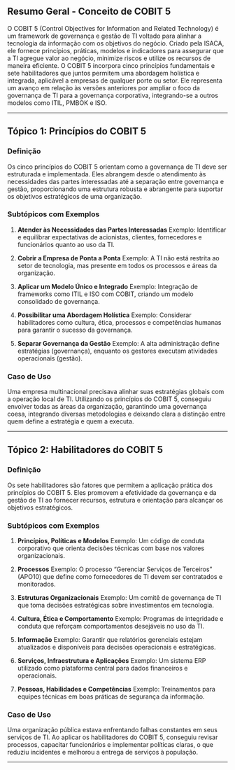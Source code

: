 ## **Resumo Geral - Conceito de COBIT 5**

O COBIT 5 (Control Objectives for Information and Related Technology) é um framework de governança e gestão de TI voltado para alinhar a tecnologia da informação com os objetivos do negócio. Criado pela ISACA, ele fornece princípios, práticas, modelos e indicadores para assegurar que a TI agregue valor ao negócio, minimize riscos e utilize os recursos de maneira eficiente. O COBIT 5 incorpora cinco princípios fundamentais e sete habilitadores que juntos permitem uma abordagem holística e integrada, aplicável a empresas de qualquer porte ou setor. Ele representa um avanço em relação às versões anteriores por ampliar o foco da governança de TI para a governança corporativa, integrando-se a outros modelos como ITIL, PMBOK e ISO.

---

## **Tópico 1: Princípios do COBIT 5**

### **Definição**

Os cinco princípios do COBIT 5 orientam como a governança de TI deve ser estruturada e implementada. Eles abrangem desde o atendimento às necessidades das partes interessadas até a separação entre governança e gestão, proporcionando uma estrutura robusta e abrangente para suportar os objetivos estratégicos de uma organização.

### **Subtópicos com Exemplos**

1. **Atender às Necessidades das Partes Interessadas**
   Exemplo: Identificar e equilibrar expectativas de acionistas, clientes, fornecedores e funcionários quanto ao uso da TI.

2. **Cobrir a Empresa de Ponta a Ponta**
   Exemplo: A TI não está restrita ao setor de tecnologia, mas presente em todos os processos e áreas da organização.

3. **Aplicar um Modelo Único e Integrado**
   Exemplo: Integração de frameworks como ITIL e ISO com COBIT, criando um modelo consolidado de governança.

4. **Possibilitar uma Abordagem Holística**
   Exemplo: Considerar habilitadores como cultura, ética, processos e competências humanas para garantir o sucesso da governança.

5. **Separar Governança da Gestão**
   Exemplo: A alta administração define estratégias (governança), enquanto os gestores executam atividades operacionais (gestão).

### **Caso de Uso**

Uma empresa multinacional precisava alinhar suas estratégias globais com a operação local de TI. Utilizando os princípios do COBIT 5, conseguiu envolver todas as áreas da organização, garantindo uma governança coesa, integrando diversas metodologias e deixando clara a distinção entre quem define a estratégia e quem a executa.

---

## **Tópico 2: Habilitadores do COBIT 5**

### **Definição**

Os sete habilitadores são fatores que permitem a aplicação prática dos princípios do COBIT 5. Eles promovem a efetividade da governança e da gestão de TI ao fornecer recursos, estrutura e orientação para alcançar os objetivos estratégicos.

### **Subtópicos com Exemplos**

1. **Princípios, Políticas e Modelos**
   Exemplo: Um código de conduta corporativo que orienta decisões técnicas com base nos valores organizacionais.

2. **Processos**
   Exemplo: O processo “Gerenciar Serviços de Terceiros” (APO10) que define como fornecedores de TI devem ser contratados e monitorados.

3. **Estruturas Organizacionais**
   Exemplo: Um comitê de governança de TI que toma decisões estratégicas sobre investimentos em tecnologia.

4. **Cultura, Ética e Comportamento**
   Exemplo: Programas de integridade e conduta que reforçam comportamentos desejáveis no uso da TI.

5. **Informação**
   Exemplo: Garantir que relatórios gerenciais estejam atualizados e disponíveis para decisões operacionais e estratégicas.

6. **Serviços, Infraestrutura e Aplicações**
   Exemplo: Um sistema ERP utilizado como plataforma central para dados financeiros e operacionais.

7. **Pessoas, Habilidades e Competências**
   Exemplo: Treinamentos para equipes técnicas em boas práticas de segurança da informação.

### **Caso de Uso**

Uma organização pública estava enfrentando falhas constantes em seus serviços de TI. Ao aplicar os habilitadores do COBIT 5, conseguiu revisar processos, capacitar funcionários e implementar políticas claras, o que reduziu incidentes e melhorou a entrega de serviços à população.

---

